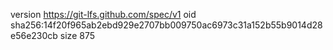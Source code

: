 version https://git-lfs.github.com/spec/v1
oid sha256:14f20f965ab2ebd929e2707bb009750ac6973c31a152b55b9014d28e56e230cb
size 875
